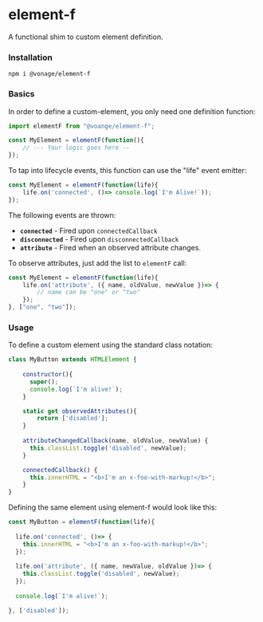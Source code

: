 # element-f
A functional shim to custom element definition.

### Installation

```
npm i @vonage/element-f
```

### Basics
In order to define a custom-element, you only need one definition function:

```javascript
import elementF from "@voange/element-f";

const MyElement = elementF(function(){
    // --- Your logic goes here --
});
```

To tap into lifecycle events, this function can use the "life" event emitter:
```javascript
const MyElement = elementF(function(life){
    life.on('connected', ()=> console.log(`I'm Alive!`));
});
```

The following events are thrown:
  * **`connected`** - Fired upon `connectedCallback`
  * **`disconnected`** - Fired upon `disconnectedCallback`
  * **`attribute`** - Fired when an observed attribute changes.

To observe attributes, just add the list to `elementF` call:
```javascript
const MyElement = elementF(function(life){
    life.on('attribute', ({ name, oldValue, newValue })=> {
        // name can be "one" or "two"
    });
}, ["one", "two"]);
```

### Usage 
To define a custom element using the standard class notation:

```javascript
class MyButton extends HTMLElement {
    
    constructor(){
      super();
      console.log(`I'm alive!`);
    }

    static get observedAttributes(){
        return ['disabled'];
    }
    
    attributeChangedCallback(name, oldValue, newValue) {
      this.classList.toggle('disabled', newValue); 
    }

    connectedCallback() {
      this.innerHTML = "<b>I'm an x-foo-with-markup!</b>";
    }
}
```

Defining the same element using element-f would look like this:

```javascript
const MyButton = elementF(function(life){
  
  life.on('connected', ()=> { 
    this.innerHTML = "<b>I'm an x-foo-with-markup!</b>"; 
  });
  
  life.on('attribute', ({ name, newValue, oldValue })=> {
    this.classList.toggle('disabled', newValue); 
  });
  
  console.log(`I'm alive!`);

}, ['disabled']);
```













